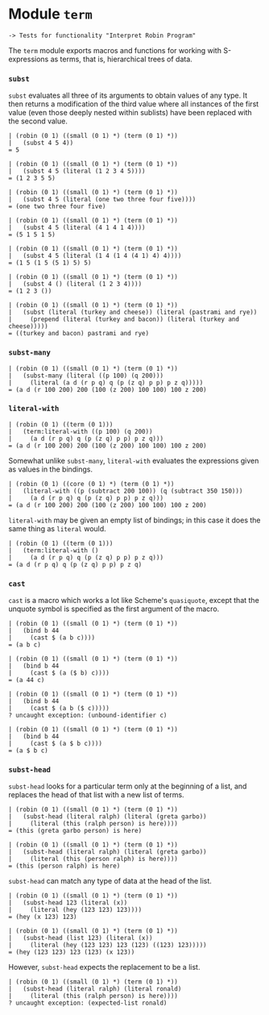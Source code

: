 Module `term`
=============

    -> Tests for functionality "Interpret Robin Program"

The `term` module exports macros and functions for working with
S-expressions as terms, that is, hierarchical trees of data.

### `subst` ###

`subst` evaluates all three of its arguments to obtain values of any type.  It
then returns a modification of the third value where all instances of the first
value (even those deeply nested within sublists) have been replaced with the
second value.

    | (robin (0 1) ((small (0 1) *) (term (0 1) *))
    |   (subst 4 5 4))
    = 5

    | (robin (0 1) ((small (0 1) *) (term (0 1) *))
    |   (subst 4 5 (literal (1 2 3 4 5))))
    = (1 2 3 5 5)

    | (robin (0 1) ((small (0 1) *) (term (0 1) *))
    |   (subst 4 5 (literal (one two three four five))))
    = (one two three four five)

    | (robin (0 1) ((small (0 1) *) (term (0 1) *))
    |   (subst 4 5 (literal (4 1 4 1 4))))
    = (5 1 5 1 5)

    | (robin (0 1) ((small (0 1) *) (term (0 1) *))
    |   (subst 4 5 (literal (1 4 (1 4 (4 1) 4) 4))))
    = (1 5 (1 5 (5 1) 5) 5)

    | (robin (0 1) ((small (0 1) *) (term (0 1) *))
    |   (subst 4 () (literal (1 2 3 4))))
    = (1 2 3 ())

    | (robin (0 1) ((small (0 1) *) (term (0 1) *))
    |   (subst (literal (turkey and cheese)) (literal (pastrami and rye))
    |     (prepend (literal (turkey and bacon)) (literal (turkey and cheese)))))
    = ((turkey and bacon) pastrami and rye)

### `subst-many` ###

    | (robin (0 1) ((small (0 1) *) (term (0 1) *))
    |   (subst-many (literal ((p 100) (q 200)))
    |     (literal (a d (r p q) q (p (z q) p p) p z q)))))
    = (a d (r 100 200) 200 (100 (z 200) 100 100) 100 z 200)

### `literal-with` ###

    | (robin (0 1) ((term (0 1)))
    |   (term:literal-with ((p 100) (q 200))
    |     (a d (r p q) q (p (z q) p p) p z q)))
    = (a d (r 100 200) 200 (100 (z 200) 100 100) 100 z 200)

Somewhat unlike `subst-many`, `literal-with` evaluates the expressions
given as values in the bindings.

    | (robin (0 1) ((core (0 1) *) (term (0 1) *))
    |   (literal-with ((p (subtract 200 100)) (q (subtract 350 150)))
    |     (a d (r p q) q (p (z q) p p) p z q)))
    = (a d (r 100 200) 200 (100 (z 200) 100 100) 100 z 200)

`literal-with` may be given an empty list of bindings; in this case it does
the same thing as `literal` would.

    | (robin (0 1) ((term (0 1)))
    |   (term:literal-with ()
    |     (a d (r p q) q (p (z q) p p) p z q)))
    = (a d (r p q) q (p (z q) p p) p z q)

### `cast` ###

`cast` is a macro which works a lot like Scheme's `quasiquote`, except
that the unquote symbol is specified as the first argument of the macro.

    | (robin (0 1) ((small (0 1) *) (term (0 1) *))
    |   (bind b 44
    |     (cast $ (a b c))))
    = (a b c)

    | (robin (0 1) ((small (0 1) *) (term (0 1) *))
    |   (bind b 44
    |     (cast $ (a ($ b) c))))
    = (a 44 c)

    | (robin (0 1) ((small (0 1) *) (term (0 1) *))
    |   (bind b 44
    |     (cast $ (a b ($ c)))))
    ? uncaught exception: (unbound-identifier c)

    | (robin (0 1) ((small (0 1) *) (term (0 1) *))
    |   (bind b 44
    |     (cast $ (a $ b c))))
    = (a $ b c)

### `subst-head` ###

`subst-head` looks for a particular term only at the beginning of a list,
and replaces the head of that list with a new list of terms.

    | (robin (0 1) ((small (0 1) *) (term (0 1) *))
    |   (subst-head (literal ralph) (literal (greta garbo))
    |     (literal (this (ralph person) is here))))
    = (this (greta garbo person) is here)

    | (robin (0 1) ((small (0 1) *) (term (0 1) *))
    |   (subst-head (literal ralph) (literal (greta garbo))
    |     (literal (this (person ralph) is here))))
    = (this (person ralph) is here)

`subst-head` can match any type of data at the head of the list.

    | (robin (0 1) ((small (0 1) *) (term (0 1) *))
    |   (subst-head 123 (literal (x))
    |     (literal (hey (123 123) 123))))
    = (hey (x 123) 123)

    | (robin (0 1) ((small (0 1) *) (term (0 1) *))
    |   (subst-head (list 123) (literal (x))
    |     (literal (hey (123 123) 123 (123) ((123) 123)))))
    = (hey (123 123) 123 (123) (x 123))

However, `subst-head` expects the replacement to be a list.

    | (robin (0 1) ((small (0 1) *) (term (0 1) *))
    |   (subst-head (literal ralph) (literal ronald)
    |     (literal (this (ralph person) is here))))
    ? uncaught exception: (expected-list ronald)
